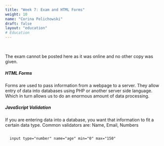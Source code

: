 ```yaml
---
title: "Week 7: Exam and HTML Forms"
weight: 10
name: "Corina Pelichowski"
draft: false
layout: "education"
# Education
---
```

<br>
<div class="container">
  <p>
    The exam cannot be posted here as it was online and no other copy was given.
 </p>
  

  <h5>HTML Forms</h5>
  <p>Forms are used to pass information from a webpage to a server. They allow entry of data into databases using PHP or another server side language. Which in turn allows us to do an enormous amount of data processing.</p>
  
  <h5>JavaScript Validation</h5>
  <p>If you are entering data into a database, you want that information to fit a certain data type. Common validators are: Name, Email, Numbers</p>

  <code>
  input type="number" name="age" min="0" max="150"
  </code>
</div>





 


 